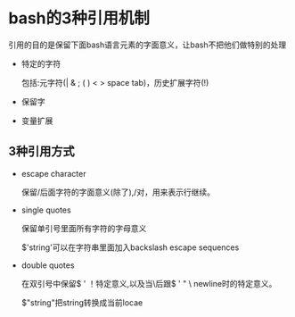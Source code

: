 bash的3种引用机制
=========================================================================

引用的目的是保留下面bash语言元素的字面意义，让bash不把他们做特别的处理

* 特定的字符

  包括:元字符(|  & ; ( ) < > space tab)，历史扩展字符(!)

* 保留字
* 变量扩展



3种引用方式
------------------------------------------------------------------------------
* escape character
   
   保留/后面字符的字面意义(除了<newline>),/<newline>对，用来表示行继续。

* single quotes

  保留单引号里面所有字符的字母意义

  $'string'可以在字符串里面加入backslash  escape  sequences

* double quotes

  在双引号中保留$  '  ！特定意义,以及当\后跟$ ' " \ newline时的特定意义。

  $"string"把string转换成当前locae




